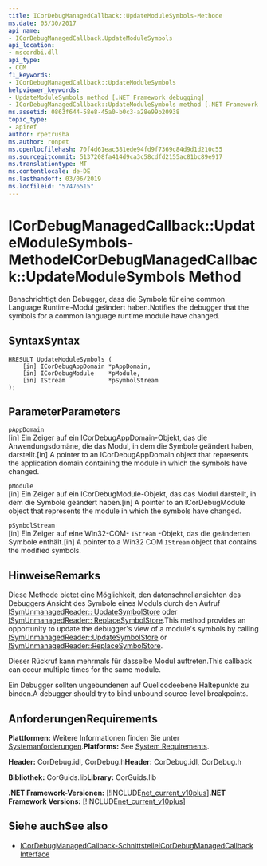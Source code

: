 ```yaml
---
title: ICorDebugManagedCallback::UpdateModuleSymbols-Methode
ms.date: 03/30/2017
api_name:
- ICorDebugManagedCallback.UpdateModuleSymbols
api_location:
- mscordbi.dll
api_type:
- COM
f1_keywords:
- ICorDebugManagedCallback::UpdateModuleSymbols
helpviewer_keywords:
- UpdateModuleSymbols method [.NET Framework debugging]
- ICorDebugManagedCallback::UpdateModuleSymbols method [.NET Framework debugging]
ms.assetid: 0863f644-58e8-45a0-b0c3-a28e99b20938
topic_type:
- apiref
author: rpetrusha
ms.author: ronpet
ms.openlocfilehash: 70f4d61eac381ede94fd9f7369c84d9d1d210c55
ms.sourcegitcommit: 5137208fa414d9ca3c58cdfd2155ac81bc89e917
ms.translationtype: MT
ms.contentlocale: de-DE
ms.lasthandoff: 03/06/2019
ms.locfileid: "57476515"
---
```

# <a name="icordebugmanagedcallbackupdatemodulesymbols-method"></a><span data-ttu-id="0902f-102">ICorDebugManagedCallback::UpdateModuleSymbols-Methode</span><span class="sxs-lookup"><span data-stu-id="0902f-102">ICorDebugManagedCallback::UpdateModuleSymbols Method</span></span>
<span data-ttu-id="0902f-103">Benachrichtigt den Debugger, dass die Symbole für eine common Language Runtime-Modul geändert haben.</span><span class="sxs-lookup"><span data-stu-id="0902f-103">Notifies the debugger that the symbols for a common language runtime module have changed.</span></span>  
  
## <a name="syntax"></a><span data-ttu-id="0902f-104">Syntax</span><span class="sxs-lookup"><span data-stu-id="0902f-104">Syntax</span></span>  
  
```  
HRESULT UpdateModuleSymbols (  
    [in] ICorDebugAppDomain *pAppDomain,  
    [in] ICorDebugModule    *pModule,  
    [in] IStream            *pSymbolStream  
);  
```  
  
## <a name="parameters"></a><span data-ttu-id="0902f-105">Parameter</span><span class="sxs-lookup"><span data-stu-id="0902f-105">Parameters</span></span>  
 `pAppDomain`  
 <span data-ttu-id="0902f-106">[in] Ein Zeiger auf ein ICorDebugAppDomain-Objekt, das die Anwendungsdomäne, die das Modul, in dem die Symbole geändert haben, darstellt.</span><span class="sxs-lookup"><span data-stu-id="0902f-106">[in] A pointer to an ICorDebugAppDomain object that represents the application domain containing the module in which the symbols have changed.</span></span>  
  
 `pModule`  
 <span data-ttu-id="0902f-107">[in] Ein Zeiger auf ein ICorDebugModule-Objekt, das das Modul darstellt, in dem die Symbole geändert haben.</span><span class="sxs-lookup"><span data-stu-id="0902f-107">[in] A pointer to an ICorDebugModule object that represents the module in which the symbols have changed.</span></span>  
  
 `pSymbolStream`  
 <span data-ttu-id="0902f-108">[in] Ein Zeiger auf eine Win32-COM- `IStream` -Objekt, das die geänderten Symbole enthält.</span><span class="sxs-lookup"><span data-stu-id="0902f-108">[in] A pointer to a Win32 COM `IStream` object that contains the modified symbols.</span></span>  
  
## <a name="remarks"></a><span data-ttu-id="0902f-109">Hinweise</span><span class="sxs-lookup"><span data-stu-id="0902f-109">Remarks</span></span>  
 <span data-ttu-id="0902f-110">Diese Methode bietet eine Möglichkeit, den datenschnellansichten des Debuggers Ansicht des Symbole eines Moduls durch den Aufruf [ISymUnmanagedReader:: UpdateSymbolStore](../../../../docs/framework/unmanaged-api/diagnostics/isymunmanagedreader-updatesymbolstore-method.md) oder [ISymUnmanagedReader:: ReplaceSymbolStore](../../../../docs/framework/unmanaged-api/diagnostics/isymunmanagedreader-replacesymbolstore-method.md).</span><span class="sxs-lookup"><span data-stu-id="0902f-110">This method provides an opportunity to update the debugger's view of a module's symbols by calling [ISymUnmanagedReader::UpdateSymbolStore](../../../../docs/framework/unmanaged-api/diagnostics/isymunmanagedreader-updatesymbolstore-method.md) or [ISymUnmanagedReader::ReplaceSymbolStore](../../../../docs/framework/unmanaged-api/diagnostics/isymunmanagedreader-replacesymbolstore-method.md).</span></span>  
  
 <span data-ttu-id="0902f-111">Dieser Rückruf kann mehrmals für dasselbe Modul auftreten.</span><span class="sxs-lookup"><span data-stu-id="0902f-111">This callback can occur multiple times for the same module.</span></span>  
  
 <span data-ttu-id="0902f-112">Ein Debugger sollten ungebundenen auf Quellcodeebene Haltepunkte zu binden.</span><span class="sxs-lookup"><span data-stu-id="0902f-112">A debugger should try to bind unbound source-level breakpoints.</span></span>  
  
## <a name="requirements"></a><span data-ttu-id="0902f-113">Anforderungen</span><span class="sxs-lookup"><span data-stu-id="0902f-113">Requirements</span></span>  
 <span data-ttu-id="0902f-114">**Plattformen:** Weitere Informationen finden Sie unter [Systemanforderungen](../../../../docs/framework/get-started/system-requirements.md).</span><span class="sxs-lookup"><span data-stu-id="0902f-114">**Platforms:** See [System Requirements](../../../../docs/framework/get-started/system-requirements.md).</span></span>  
  
 <span data-ttu-id="0902f-115">**Header:** CorDebug.idl, CorDebug.h</span><span class="sxs-lookup"><span data-stu-id="0902f-115">**Header:** CorDebug.idl, CorDebug.h</span></span>  
  
 <span data-ttu-id="0902f-116">**Bibliothek:** CorGuids.lib</span><span class="sxs-lookup"><span data-stu-id="0902f-116">**Library:** CorGuids.lib</span></span>  
  
 <span data-ttu-id="0902f-117">**.NET Framework-Versionen:** [!INCLUDE[net_current_v10plus](../../../../includes/net-current-v10plus-md.md)]</span><span class="sxs-lookup"><span data-stu-id="0902f-117">**.NET Framework Versions:** [!INCLUDE[net_current_v10plus](../../../../includes/net-current-v10plus-md.md)]</span></span>  
  
## <a name="see-also"></a><span data-ttu-id="0902f-118">Siehe auch</span><span class="sxs-lookup"><span data-stu-id="0902f-118">See also</span></span>
- [<span data-ttu-id="0902f-119">ICorDebugManagedCallback-Schnittstelle</span><span class="sxs-lookup"><span data-stu-id="0902f-119">ICorDebugManagedCallback Interface</span></span>](../../../../docs/framework/unmanaged-api/debugging/icordebugmanagedcallback-interface.md)
